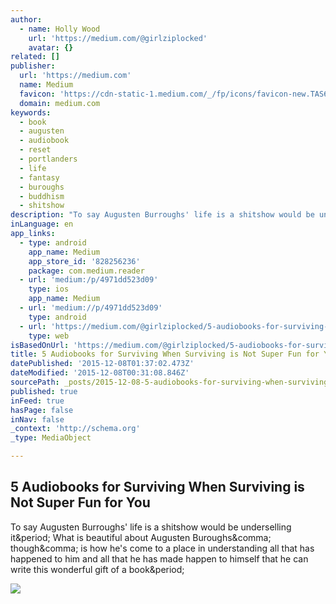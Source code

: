 ```yaml
---
author:
  - name: Holly Wood
    url: 'https://medium.com/@girlziplocked'
    avatar: {}
related: []
publisher:
  url: 'https://medium.com'
  name: Medium
  favicon: 'https://cdn-static-1.medium.com/_/fp/icons/favicon-new.TAS6uQ-Y7kcKgi0xjcYHXw.ico'
  domain: medium.com
keywords:
  - book
  - augusten
  - audiobook
  - reset
  - portlanders
  - life
  - fantasy
  - buroughs
  - buddhism
  - shitshow
description: "To say Augusten Burroughs' life is a shitshow would be underselling it. What is beautiful about Augusten Buroughs, though, is how he's come to a place in understanding all that has happened to him and all that he has made happen to himself that he can write this wonderful gift of a book."
inLanguage: en
app_links:
  - type: android
    app_name: Medium
    app_store_id: '828256236'
    package: com.medium.reader
  - url: 'medium:/p/4971dd523d09'
    type: ios
    app_name: Medium
  - url: 'medium://p/4971dd523d09'
    type: android
  - url: 'https://medium.com/@girlziplocked/5-audiobooks-for-surviving-when-it-s-not-super-fun-for-you-4971dd523d09'
    type: web
isBasedOnUrl: 'https://medium.com/@girlziplocked/5-audiobooks-for-surviving-when-it-s-not-super-fun-for-you-4971dd523d09'
title: 5 Audiobooks for Surviving When Surviving is Not Super Fun for You
datePublished: '2015-12-08T01:37:02.473Z'
dateModified: '2015-12-08T00:31:08.846Z'
sourcePath: _posts/2015-12-08-5-audiobooks-for-surviving-when-surviving-is-not-super-fun-f.md
published: true
inFeed: true
hasPage: false
inNav: false
_context: 'http://schema.org'
_type: MediaObject

---
```

<article style=""><h1>5 Audiobooks for Surviving When Surviving is Not Super Fun for You</h1><p>To say Augusten Burroughs' life is a shitshow would be underselling it&amp;period; What is beautiful about Augusten Buroughs&amp;comma; though&amp;comma; is how he's come to a place in understanding all that has happened to him and all that he has made happen to himself that he can write this wonderful gift of a book&amp;period;</p><img src="https://d262ilb51hltx0.cloudfront.net/max/600/1*kAkmVK4MyYwN9OClryNgHA.jpeg" /></article>